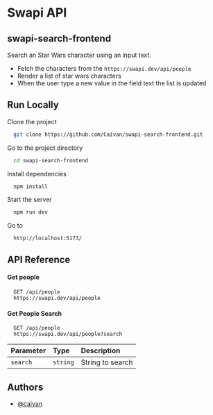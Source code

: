 
# Swapi API
## swapi-search-frontend

Search an Star Wars character using an input text.

- Fetch the characters from the `https://swapi.dev/api/people`
- Render a list of star wars characters
- When the user type a new value in the field text the list is updated

## Run Locally

Clone the project

```bash
  git clone https://github.com/Caivan/swapi-search-frontend.git
```

Go to the project directory

```bash
  cd swapi-search-frontend
```

Install dependencies

```bash
  npm install
```

Start the server

```bash
  npm run dev
```

Go to 

```
  http://localhost:5173/
```

## API Reference

#### Get people

```
  GET /api/people
  https://swapi.dev/api/people
```


#### Get People Search

```
  GET /api/people
  https://swapi.dev/api/people?search
```

| Parameter | Type     | Description                       |
| :-------- | :------- | :-------------------------------- |
| `search`      | `string` | String to search |



## Authors

- [@caivan](https://www.github.com/Caivan)

